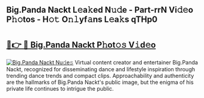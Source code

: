 ## Big.Panda Nackt L𝚎a𝚔ed N𝚞𝚍e - Part-rrN Vi𝚍𝚎o P𝚑𝚘tos - H𝚘𝚝 O𝚗𝚕yf𝚊ns L𝚎a𝚔s qTHp0

# <h2><a href="http://kf9l51y.oniu.top/?m=Big.Panda+Nackt">🔗👉 🔴 Big.Panda Nackt P𝚑ot𝚘𝚜 V𝚒d𝚎o</a></h2>

[![Big.Panda Nackt Nu𝚍e𝚜](https://i.imgur.com/0qMVB7G.gif)](http://kf9l51y.oniu.top/?m=Big.Panda+Nackt)
Virtual content creator and entertainer Big.Panda Nackt, recognized for disseminating dance and lifestyle inspiration through trending dance trends and compact clips. Approachability and authenticity are the hallmarks of Big.Panda Nackt's public image, but the enigma of his private life continues to intrigue the public.  
